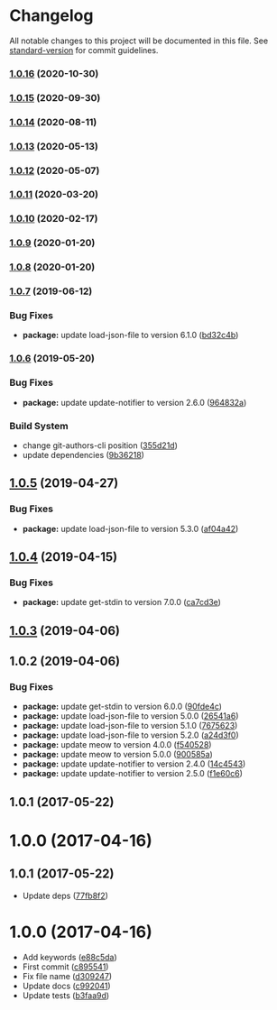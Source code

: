# Changelog

All notable changes to this project will be documented in this file. See [standard-version](https://github.com/conventional-changelog/standard-version) for commit guidelines.

### [1.0.16](https://github.com/kikobeats/fmt-obj-cli/compare/v1.0.15...v1.0.16) (2020-10-30)

### [1.0.15](https://github.com/kikobeats/fmt-obj-cli/compare/v1.0.14...v1.0.15) (2020-09-30)

### [1.0.14](https://github.com/kikobeats/fmt-obj-cli/compare/v1.0.13...v1.0.14) (2020-08-11)

### [1.0.13](https://github.com/kikobeats/fmt-obj-cli/compare/v1.0.12...v1.0.13) (2020-05-13)

### [1.0.12](https://github.com/kikobeats/fmt-obj-cli/compare/v1.0.11...v1.0.12) (2020-05-07)

### [1.0.11](https://github.com/kikobeats/fmt-obj-cli/compare/v1.0.10...v1.0.11) (2020-03-20)

### [1.0.10](https://github.com/kikobeats/fmt-obj-cli/compare/v1.0.9...v1.0.10) (2020-02-17)

### [1.0.9](https://github.com/kikobeats/fmt-obj-cli/compare/v1.0.8...v1.0.9) (2020-01-20)

### [1.0.8](https://github.com/kikobeats/fmt-obj-cli/compare/v1.0.7...v1.0.8) (2020-01-20)

### [1.0.7](https://github.com/kikobeats/fmt-obj-cli/compare/v1.0.6...v1.0.7) (2019-06-12)


### Bug Fixes

* **package:** update load-json-file to version 6.1.0 ([bd32c4b](https://github.com/kikobeats/fmt-obj-cli/commit/bd32c4b))



### [1.0.6](https://github.com/kikobeats/fmt-obj-cli/compare/v1.0.5...v1.0.6) (2019-05-20)


### Bug Fixes

* **package:** update update-notifier to version 2.6.0 ([964832a](https://github.com/kikobeats/fmt-obj-cli/commit/964832a))


### Build System

* change git-authors-cli position ([355d21d](https://github.com/kikobeats/fmt-obj-cli/commit/355d21d))
* update dependencies ([9b36218](https://github.com/kikobeats/fmt-obj-cli/commit/9b36218))



## [1.0.5](https://github.com/kikobeats/fmt-obj-cli/compare/v1.0.4...v1.0.5) (2019-04-27)


### Bug Fixes

* **package:** update load-json-file to version 5.3.0 ([af04a42](https://github.com/kikobeats/fmt-obj-cli/commit/af04a42))



## [1.0.4](https://github.com/kikobeats/fmt-obj-cli/compare/v1.0.3...v1.0.4) (2019-04-15)


### Bug Fixes

* **package:** update get-stdin to version 7.0.0 ([ca7cd3e](https://github.com/kikobeats/fmt-obj-cli/commit/ca7cd3e))



<a name="1.0.3"></a>
## [1.0.3](https://github.com/kikobeats/fmt-obj-cli/compare/v1.0.2...v1.0.3) (2019-04-06)



<a name="1.0.2"></a>
## 1.0.2 (2019-04-06)


### Bug Fixes

* **package:** update get-stdin to version 6.0.0 ([90fde4c](https://github.com/kikobeats/fmt-obj-cli/commit/90fde4c))
* **package:** update load-json-file to version 5.0.0 ([26541a6](https://github.com/kikobeats/fmt-obj-cli/commit/26541a6))
* **package:** update load-json-file to version 5.1.0 ([7675623](https://github.com/kikobeats/fmt-obj-cli/commit/7675623))
* **package:** update load-json-file to version 5.2.0 ([a24d3f0](https://github.com/kikobeats/fmt-obj-cli/commit/a24d3f0))
* **package:** update meow to version 4.0.0 ([f540528](https://github.com/kikobeats/fmt-obj-cli/commit/f540528))
* **package:** update meow to version 5.0.0 ([900585a](https://github.com/kikobeats/fmt-obj-cli/commit/900585a))
* **package:** update update-notifier to version 2.4.0 ([14c4543](https://github.com/kikobeats/fmt-obj-cli/commit/14c4543))
* **package:** update update-notifier to version 2.5.0 ([f1e60c6](https://github.com/kikobeats/fmt-obj-cli/commit/f1e60c6))



<a name="1.0.1"></a>
## 1.0.1 (2017-05-22)



<a name="1.0.0"></a>
# 1.0.0 (2017-04-16)



<a name="1.0.1"></a>
## 1.0.1 (2017-05-22)

* Update deps ([77fb8f2](https://github.com/kikobeats/fmt-obj-cli/commit/77fb8f2))



<a name="1.0.0"></a>
# 1.0.0 (2017-04-16)

* Add keywords ([e88c5da](https://github.com/kikobeats/fmt-obj-cli/commit/e88c5da))
* First commit ([c895541](https://github.com/kikobeats/fmt-obj-cli/commit/c895541))
* Fix file name ([d309247](https://github.com/kikobeats/fmt-obj-cli/commit/d309247))
* Update docs ([c992041](https://github.com/kikobeats/fmt-obj-cli/commit/c992041))
* Update tests ([b3faa9d](https://github.com/kikobeats/fmt-obj-cli/commit/b3faa9d))
